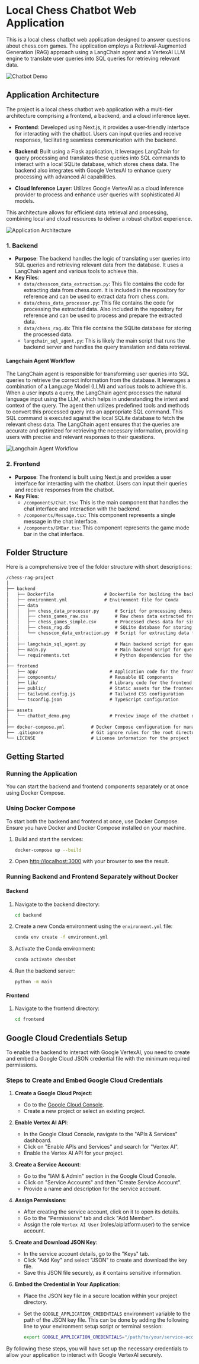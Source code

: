 # Local Chess Chatbot Web Application

This is a local chess chatbot web application designed to answer questions about chess.com games. The application employs a Retrieval-Augmented Generation (RAG) approach using a LangChain agent and a VertexAI LLM engine to translate user queries into SQL queries for retrieving relevant data.

![Chatbot Demo](assets/chatbot_demo.png)

## Application Architecture

The project is a local chess chatbot web application with a multi-tier architecture comprising a frontend, a backend, and a cloud inference layer.

- **Frontend**: Developed using Next.js, it provides a user-friendly interface for interacting with the chatbot. Users can input queries and receive responses, facilitating seamless communication with the backend.

- **Backend**: Built using a Flask application, it leverages LangChain for query processing and translates these queries into SQL commands to interact with a local SQLite database, which stores chess data. The backend also integrates with Google VertexAI to enhance query processing with advanced AI capabilities.

- **Cloud Inference Layer**: Utilizes Google VertexAI as a cloud inference provider to process and enhance user queries with sophisticated AI models.

This architecture allows for efficient data retrieval and processing, combining local and cloud resources to deliver a robust chatbot experience.

![Application Architecture](assets/application_architecture.svg)

### 1. **Backend**

- **Purpose**: The backend handles the logic of translating user queries into SQL queries and retrieving relevant data from the database. It uses a LangChain agent and various tools to achieve this.
- **Key Files**:
  - `data/chesscom_data_extraction.py`: This file contains the code for extracting data from chess.com. It is included in the repository for reference and can be used to extract data from chess.com.
  - `data/chess_data_processor.py`: This file contains the code for processing the extracted data. Also included in the repository for reference and can be used to process and prepare the extracted data.
  - `data/chess_rag.db`: This file contains the SQLite database for storing the processed data.
  - `langchain_sql_agent.py`: This is likely the main script that runs the backend server and handles the query translation and data retrieval.

#### Langchain Agent Workflow

The LangChain agent is responsible for transforming user queries into SQL queries to retrieve the correct information from the database. It leverages a combination of a Language Model (LLM) and various tools to achieve this. When a user inputs a query, the LangChain agent processes the natural language input using the LLM, which helps in understanding the intent and context of the query. The agent then utilizes predefined tools and methods to convert this processed query into an appropriate SQL command. This SQL command is executed against the local SQLite database to fetch the relevant chess data. The LangChain agent ensures that the queries are accurate and optimized for retrieving the necessary information, providing users with precise and relevant responses to their questions.

![Langchain Agent Workflow](assets/agent_graph.png)

### 2. **Frontend**

- **Purpose**: The frontend is built using Next.js and provides a user interface for interacting with the chatbot. Users can input their queries and receive responses from the chatbot.
- **Key Files**:
  - `/components/Chat.tsx`: This is the main component that handles the chat interface and interaction with the backend.
  - `/components/Message.tsx`: This component represents a single message in the chat interface.
  - `/components/GMBar.tsx`: This component represents the game mode bar in the chat interface.

## Folder Structure

Here is a comprehensive tree of the folder structure with short descriptions:

```markdown
/chess-rag-project
│
├── backend
│   ├── Dockerfile                   # Dockerfile for building the backend
│   ├── environment.yml              # Environment file for Conda
│   ├── data
│   │   ├── chess_data_processor.py      # Script for processing chess data
│   │   ├── chess_games_raw.csv          # Raw chess data extracted from chess.com
│   │   ├── chess_games_simple.csv       # Processed chess data for simpler queries
│   │   ├── chess_rag.db                 # SQLite database for storing chess data
│   │   └── chesscom_data_extraction.py  # Script for extracting data from chess.com
│   │
│   ├── langchain_sql_agent.py           # Main backend script for query translation and data retrieval
│   ├── main.py                          # Main backend script for query translation and data retrieval
│   └── requirements.txt                 # Python dependencies for the backend
│
├── frontend
│   ├── app/                           # Application code for the frontend
│   ├── components/                    # Reusable UI components
│   ├── lib/                           # Library code for the frontend
│   ├── public/                        # Static assets for the frontend
│   ├── tailwind.config.js             # Tailwind CSS configuration
│   └── tsconfig.json                  # TypeScript configuration
│
├── assets
│   └── chatbot_demo.png               # Preview image of the chatbot demo
│
├── docker-compose.yml          # Docker Compose configuration for managing services
├── .gitignore                  # Git ignore rules for the root directory
└── LICENSE                     # License information for the project
```

## Getting Started

### Running the Application

You can start the backend and frontend components separately or at once using Docker Compose.

### Using Docker Compose

To start both the backend and frontend at once, use Docker Compose. Ensure you have Docker and Docker Compose installed on your machine.

1. Build and start the services:

    ```bash
    docker-compose up --build
    ```

2. Open [http://localhost:3000](http://localhost:3000) with your browser to see the result.

### Running Backend and Frontend Separately without Docker

#### Backend

1. Navigate to the backend directory:

    ```bash
    cd backend
    ```

2. Create a new Conda environment using the `environment.yml` file:

    ```bash
    conda env create -f environment.yml
    ```

3. Activate the Conda environment:

    ```bash
    conda activate chessbot
    ```

4. Run the backend server:

    ```bash
    python -m main
    ```

#### Frontend

1. Navigate to the frontend directory:

    ```bash
    cd frontend
    ```

## Google Cloud Credentials Setup

To enable the backend to interact with Google VertexAI, you need to create and embed a Google Cloud JSON credential file with the minimum required permissions.

### Steps to Create and Embed Google Cloud Credentials

1. **Create a Google Cloud Project**:
   - Go to the [Google Cloud Console](https://console.cloud.google.com/).
   - Create a new project or select an existing project.

2. **Enable Vertex AI API**:
   - In the Google Cloud Console, navigate to the "APIs & Services" dashboard.
   - Click on "Enable APIs and Services" and search for "Vertex AI".
   - Enable the Vertex AI API for your project.

3. **Create a Service Account**:
   - Go to the "IAM & Admin" section in the Google Cloud Console.
   - Click on "Service Accounts" and then "Create Service Account".
   - Provide a name and description for the service account.

4. **Assign Permissions**:
   - After creating the service account, click on it to open its details.
   - Go to the "Permissions" tab and click "Add Member".
   - Assign the role `Vertex AI User` (roles/aiplatform.user) to the service account.

5. **Create and Download JSON Key**:
   - In the service account details, go to the "Keys" tab.
   - Click "Add Key" and select "JSON" to create and download the key file.
   - Save this JSON file securely, as it contains sensitive information.

6. **Embed the Credential in Your Application**:
   - Place the JSON key file in a secure location within your project directory.
   - Set the `GOOGLE_APPLICATION_CREDENTIALS` environment variable to the path of the JSON key file. This can be done by adding the following line to your environment setup script or terminal session:

     ```bash
     export GOOGLE_APPLICATION_CREDENTIALS="/path/to/your/service-account-file.json"
     ```

By following these steps, you will have set up the necessary credentials to allow your application to interact with Google VertexAI securely.
